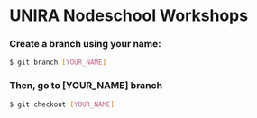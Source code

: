 # UNIRA Nodeschool Workshops
### Create a branch using your name:
```bash
$ git branch [YOUR_NAME]
```
### Then, go to [YOUR_NAME] branch
```bash
$ git checkout [YOUR_NAME]
```


